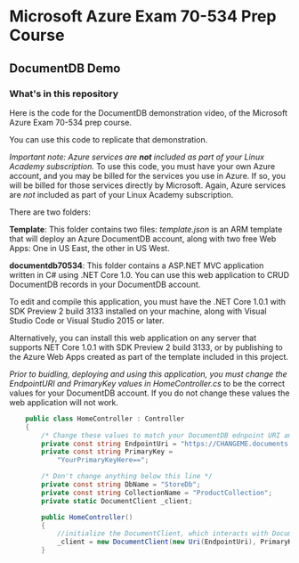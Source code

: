 # Microsoft Azure Exam 70-534 Prep Course
## DocumentDB Demo

### What's in this repository
Here is the code for the DocumentDB demonstration video, of the Microsoft Azure Exam 70-534 prep course. 

You can use this code to replicate that demonstration.

_Important note: Azure services are **not** included as part of your Linux Academy subscription._ To use this code, you must have your own Azure account, and you may be billed for the services you use in Azure. If so, you will be billed for those services directly by Microsoft. Again, Azure services are _not_ included as part of your Linux Academy subscription.

There are two folders:

**Template**: This folder contains two files: _template.json_ is an ARM template that will deploy an Azure DocumentDB account, along with two free Web Apps: One in US East, the other in US West.

**documentdb70534**: This folder contains a ASP.NET MVC application written in C# using .NET Core 1.0. You can use this web application to CRUD DocumentDB records in your DocumentDB account.

To edit and compile this application, you must have the .NET Core 1.0.1 with SDK Preview 2 build 3133 installed on your machine, along with Visual Studio Code or Visual Studio 2015 or later.

Alternatively, you can install this web application on any server that supports NET Core 1.0.1 with SDK Preview 2 build 3133, or by publishing to the Azure Web Apps created as part of the template included in this project.

_Prior to buidling, deploying and using this application, you must change the EndpointURI and PrimaryKey values in HomeController.cs_ to be the correct values for your DocumentDB account. If you do not change these values the web application will not work. 

```csharp
    public class HomeController : Controller
    {
        /* Change these values to match your DocumentDB ednpoint URI and primary access key. */
        private const string EndpointUri = "https://CHANGEME.documents.azure.com:443/";  
        private const string PrimaryKey =
            "YourPrimaryKeyHere==";  

        /* Don't change anything below this line */
        private const string DbName = "StoreDb";
        private const string CollectionName = "ProductCollection";
        private static DocumentClient _client;

        public HomeController()
        {
            //initialize the DocumentClient, which interacts with DocumentDB
            _client = new DocumentClient(new Uri(EndpointUri), PrimaryKey);
        }
```